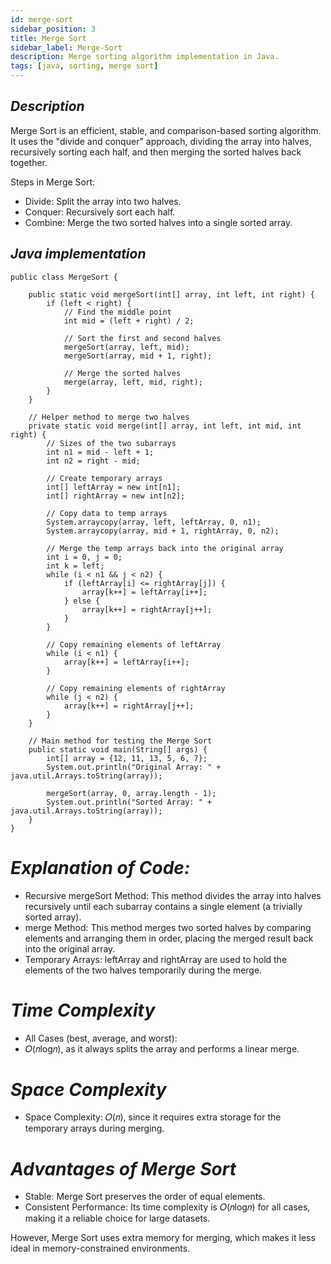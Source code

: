 ```yaml
---
id: merge-sort
sidebar_position: 3
title: Merge Sort
sidebar_label: Merge-Sort
description: Merge sorting algorithm implementation in Java.
tags: [java, sorting, merge sort]
---
```


## *Description*

Merge Sort is an efficient, stable, and comparison-based sorting algorithm. It uses the "divide and conquer" approach, dividing the array into halves, recursively sorting each half, and then merging the sorted halves back together.

Steps in Merge Sort:
- Divide: Split the array into two halves.
- Conquer: Recursively sort each half.
- Combine: Merge the two sorted halves into a single sorted array.

## *Java implementation*

```
public class MergeSort {

    public static void mergeSort(int[] array, int left, int right) {
        if (left < right) {
            // Find the middle point
            int mid = (left + right) / 2;

            // Sort the first and second halves
            mergeSort(array, left, mid);
            mergeSort(array, mid + 1, right);

            // Merge the sorted halves
            merge(array, left, mid, right);
        }
    }

    // Helper method to merge two halves
    private static void merge(int[] array, int left, int mid, int right) {
        // Sizes of the two subarrays
        int n1 = mid - left + 1;
        int n2 = right - mid;

        // Create temporary arrays
        int[] leftArray = new int[n1];
        int[] rightArray = new int[n2];

        // Copy data to temp arrays
        System.arraycopy(array, left, leftArray, 0, n1);
        System.arraycopy(array, mid + 1, rightArray, 0, n2);

        // Merge the temp arrays back into the original array
        int i = 0, j = 0;
        int k = left;
        while (i < n1 && j < n2) {
            if (leftArray[i] <= rightArray[j]) {
                array[k++] = leftArray[i++];
            } else {
                array[k++] = rightArray[j++];
            }
        }

        // Copy remaining elements of leftArray
        while (i < n1) {
            array[k++] = leftArray[i++];
        }

        // Copy remaining elements of rightArray
        while (j < n2) {
            array[k++] = rightArray[j++];
        }
    }

    // Main method for testing the Merge Sort
    public static void main(String[] args) {
        int[] array = {12, 11, 13, 5, 6, 7};
        System.out.println("Original Array: " + java.util.Arrays.toString(array));

        mergeSort(array, 0, array.length - 1);
        System.out.println("Sorted Array: " + java.util.Arrays.toString(array));
    }
}

```

# *Explanation of Code:*
- Recursive mergeSort Method: This method divides the array into halves recursively until each subarray contains a single element (a trivially sorted array).
- merge Method: This method merges two sorted halves by comparing elements and arranging them in order, placing the merged result back into the original array.
- Temporary Arrays: leftArray and rightArray are used to hold the elements of the two halves temporarily during the merge.

# *Time Complexity*
- All Cases (best, average, and worst): 
- 𝑂(𝑛log𝑛), as it always splits the array and performs a linear merge.

# *Space Complexity*
- Space Complexity: 𝑂(𝑛), since it requires extra storage for the temporary arrays during merging.

# *Advantages of Merge Sort*
- Stable: Merge Sort preserves the order of equal elements.
- Consistent Performance: Its time complexity is 𝑂(𝑛log𝑛) for all cases, making it a reliable choice for large datasets.

However, Merge Sort uses extra memory for merging, which makes it less ideal in memory-constrained environments.
